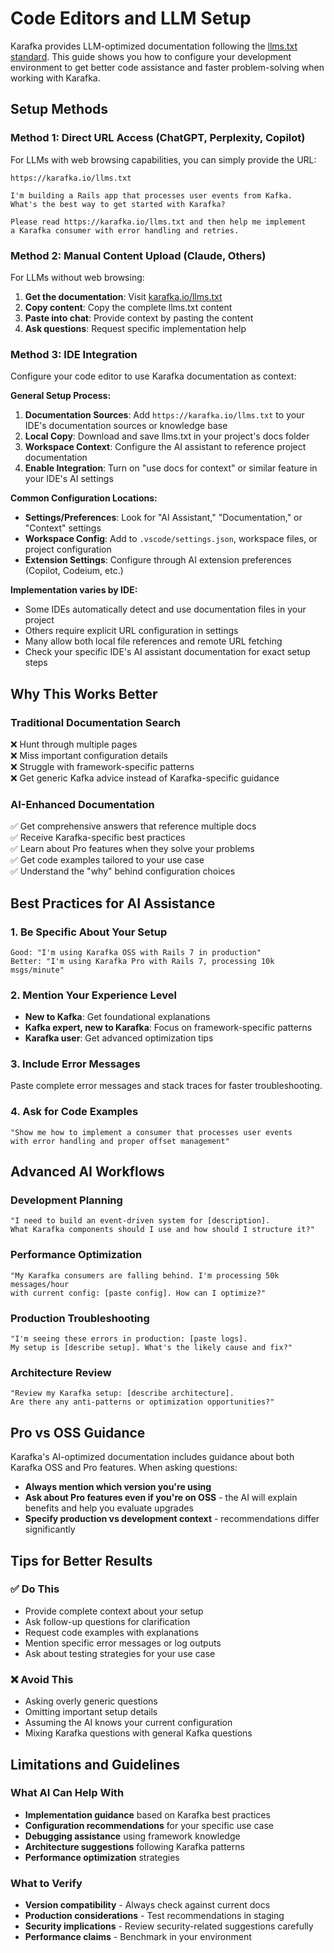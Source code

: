# Code Editors and LLM Setup

Karafka provides LLM-optimized documentation following the [llms.txt standard](https://llmstxt.org). This guide shows you how to configure your development environment to get better code assistance and faster problem-solving when working with Karafka.

## Setup Methods

### Method 1: Direct URL Access (ChatGPT, Perplexity, Copilot)

For LLMs with web browsing capabilities, you can simply provide the URL:

```
https://karafka.io/llms.txt

I'm building a Rails app that processes user events from Kafka. 
What's the best way to get started with Karafka?
```

```
Please read https://karafka.io/llms.txt and then help me implement 
a Karafka consumer with error handling and retries.
```

### Method 2: Manual Content Upload (Claude, Others)

For LLMs without web browsing:

1. **Get the documentation**: Visit [karafka.io/llms.txt](https://karafka.io/llms.txt)
2. **Copy content**: Copy the complete llms.txt content  
3. **Paste into chat**: Provide context by pasting the content
4. **Ask questions**: Request specific implementation help

### Method 3: IDE Integration  

Configure your code editor to use Karafka documentation as context:

**General Setup Process:**

1. **Documentation Sources**: Add `https://karafka.io/llms.txt` to your IDE's documentation sources or knowledge base
2. **Local Copy**: Download and save llms.txt in your project's docs folder  
3. **Workspace Context**: Configure the AI assistant to reference project documentation
4. **Enable Integration**: Turn on "use docs for context" or similar feature in your IDE's AI settings

**Common Configuration Locations:**

- **Settings/Preferences**: Look for "AI Assistant," "Documentation," or "Context" settings
- **Workspace Config**: Add to `.vscode/settings.json`, workspace files, or project configuration
- **Extension Settings**: Configure through AI extension preferences (Copilot, Codeium, etc.)

**Implementation varies by IDE:**

- Some IDEs automatically detect and use documentation files in your project
- Others require explicit URL configuration in settings
- Many allow both local file references and remote URL fetching
- Check your specific IDE's AI assistant documentation for exact setup steps

## Why This Works Better

### Traditional Documentation Search

❌ Hunt through multiple pages  
❌ Miss important configuration details  
❌ Struggle with framework-specific patterns  
❌ Get generic Kafka advice instead of Karafka-specific guidance  

### AI-Enhanced Documentation

✅ Get comprehensive answers that reference multiple docs  
✅ Receive Karafka-specific best practices  
✅ Learn about Pro features when they solve your problems  
✅ Get code examples tailored to your use case  
✅ Understand the "why" behind configuration choices  

## Best Practices for AI Assistance

### 1. **Be Specific About Your Setup**

```
Good: "I'm using Karafka OSS with Rails 7 in production"
Better: "I'm using Karafka Pro with Rails 7, processing 10k msgs/minute"
```

### 2. **Mention Your Experience Level**

- **New to Kafka**: Get foundational explanations
- **Kafka expert, new to Karafka**: Focus on framework-specific patterns
- **Karafka user**: Get advanced optimization tips

### 3. **Include Error Messages**

Paste complete error messages and stack traces for faster troubleshooting.

### 4. **Ask for Code Examples**

```
"Show me how to implement a consumer that processes user events 
with error handling and proper offset management"
```

## Advanced AI Workflows

### Development Planning

```
"I need to build an event-driven system for [description]. 
What Karafka components should I use and how should I structure it?"
```

### Performance Optimization

```
"My Karafka consumers are falling behind. I'm processing 50k messages/hour 
with current config: [paste config]. How can I optimize?"
```

### Production Troubleshooting

```
"I'm seeing these errors in production: [paste logs]. 
My setup is [describe setup]. What's the likely cause and fix?"
```

### Architecture Review

```
"Review my Karafka setup: [describe architecture]. 
Are there any anti-patterns or optimization opportunities?"
```

## Pro vs OSS Guidance

Karafka's AI-optimized documentation includes guidance about both Karafka OSS and Pro features. When asking questions:

- **Always mention which version you're using**
- **Ask about Pro features even if you're on OSS** - the AI will explain benefits and help you evaluate upgrades
- **Specify production vs development context** - recommendations differ significantly

## Tips for Better Results

### ✅ **Do This**

- Provide complete context about your setup
- Ask follow-up questions for clarification
- Request code examples with explanations
- Mention specific error messages or log outputs
- Ask about testing strategies for your use case

### ❌ **Avoid This**

- Asking overly generic questions
- Omitting important setup details
- Assuming the AI knows your current configuration
- Mixing Karafka questions with general Kafka questions

## Limitations and Guidelines

### What AI Can Help With

- **Implementation guidance** based on Karafka best practices
- **Configuration recommendations** for your specific use case
- **Debugging assistance** using framework knowledge
- **Architecture suggestions** following Karafka patterns
- **Performance optimization** strategies

### What to Verify

- **Version compatibility** - Always check against current docs
- **Production considerations** - Test recommendations in staging
- **Security implications** - Review security-related suggestions carefully
- **Performance claims** - Benchmark in your environment
